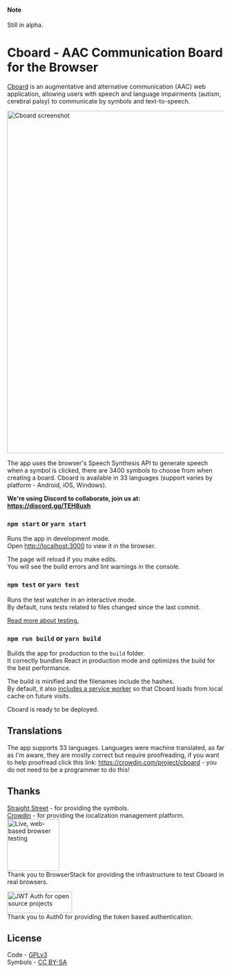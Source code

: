 #### Note

Still in alpha.

# Cboard - AAC Communication Board for the Browser

[Cboard](https://shayc.github.io/cboard) is an augmentative and alternative communication (AAC) web application, allowing users with speech and language impairments (autism, cerebral palsy) to communicate by symbols and text-to-speech.

<img src='https://i.imgur.com/eeH9cUM.jpg' width='794' alt='Cboard screenshot'>

The app uses the browser's Speech Synthesis API to generate speech when a symbol is clicked, there are 3400 symbols to choose from when creating a board. Cboard is available in 33 languages (support varies by platform - Android, iOS, Windows).

**We're using Discord to collaborate, join us at: https://discord.gg/TEH8uxh**

### `npm start` or `yarn start`

Runs the app in development mode.<br>
Open [http://localhost:3000](http://localhost:3000) to view it in the browser.

The page will reload if you make edits.<br>
You will see the build errors and lint warnings in the console.

### `npm test` or `yarn test`

Runs the test watcher in an interactive mode.<br>
By default, runs tests related to files changed since the last commit.

[Read more about testing.](https://github.com/facebookincubator/create-react-app/blob/master/packages/react-scripts/template/README.md#running-tests)

### `npm run build` or `yarn build`

Builds the app for production to the `build` folder.<br>
It correctly bundles React in production mode and optimizes the build for the best performance.

The build is minified and the filenames include the hashes.<br>
By default, it also [includes a service worker](https://github.com/facebookincubator/create-react-app/blob/master/packages/react-scripts/template/README.md#making-a-progressive-web-app) so that Cboard loads from local cache on future visits.

Cboard is ready to be deployed.

## Translations

The app supports 33 languages.
Languages were machine translated, as far as I'm aware, they are mostly correct but require proofreading, if you want to help proofread click this link: https://crowdin.com/project/cboard - you do not need to be a programmer to do this!

## Thanks

[Straight Street](http://straight-street.com/gallery.php) - for providing the symbols.  
[Crowdin](https://crowdin.com/) - for providing the localization management platform.  
[<img src="https://www.browserstack.com/images/mail/browserstack-logo-footer.png" width="120" alt="Live, web-based browser testing">](https://www.browserstack.com/)  
Thank you to BrowserStack for providing the infrastructure to test Cboard in real browsers.  

[<img src="https://cdn.auth0.com/oss/badges/a0-badge-light.png" width="150" height="50" alt="JWT Auth for open source projects">](https://auth0.com/?utm_source=oss&utm_medium=gp&utm_campaign=oss)  
Thank you to Auth0 for providing the token based authentication.  

## License

Code - [GPLv3](https://github.com/shayc/cboard/blob/master/LICENSE)  
Symbols - [CC BY-SA](https://creativecommons.org/licenses/by-sa/2.0/uk/)
